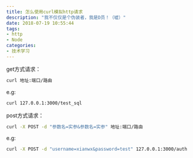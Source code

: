 ```yaml
---
title: 怎么使用curl模拟http请求
description: "我不仅仅是个伪装者，我是D员！（嘘）"
date: 2018-07-19 10:55:44
tags:
- http
- Node
categories:
- 技术学习
---
```

get方式请求：
```sh
curl 地址:端口/路由
```

e.g:
```sh
curl 127.0.0.1:3000/test_sql
```
post方式请求：
```sh
curl -X POST -d "参数名=实参&参数名=实参" 地址:端口/路由
```

e.g:
```sh
curl -X POST -d "username=xianwx&password=test" 127.0.0.1:3000/auth
```